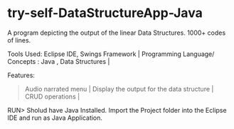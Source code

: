 # try-self-DataStructureApp-Java
A program depicting the output of the linear Data Structures.
1000+ codes of lines.

Tools Used: Eclipse IDE, Swings Framework |
Programming Language/ Concepts : Java , Data Structures |


Features:

>Audio narrated menu |
>Display the output for the data structure |
>CRUD operations |

RUN>
Sholud have Java Installed.
Import the Project folder into the Eclipse IDE and run as Java Application.

